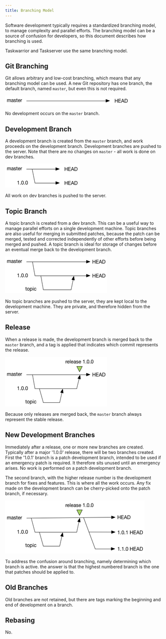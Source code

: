 ```yaml
---
title: Branching Model
---
```


Software development typically requires a standardized branching model, to manage complexity and parallel efforts.
The branching model can be a source of confusion for developers, so this document describes how branching is used.

Taskwarrior and Taskserver use the same branching model.


## Git Branching

Git allows arbitrary and low-cost branching, which means that any branching model can be used.
A new Git repository has one branch, the default branch, named `master`, but even this is not required.

[![master](master.png)](master.png)

No development occurs on the `master` branch.


## Development Branch

A development branch is created from the `master` branch, and work proceeds on the development branch.
Development branches are pushed to the server.
Note that there are no changes on `master` - all work is done on dev branches.

[![dev](dev.png)](dev.png)

All work on dev branches is pushed to the server.


## Topic Branch

A topic branch is created from a dev branch.
This can be a useful way to manage parallel efforts on a single development machine.
Topic branches are also useful for merging in submitted patches, because the patch can be merged, tested and corrected independently of other efforts before being merged and pushed.
A topic branch is ideal for storage of changes before an eventual merge back to the development branch.

[![topic](topic.png)](topic.png)

No topic branches are pushed to the server, they are kept local to the development machine.
They are private, and therefore hidden from the server.


## Release

When a release is made, the development branch is merged back to the `master` branch, and a tag is applied that indicates which commit represents the release.

[![release](release.png)](release.png)

Because only releases are merged back, the `master` branch always represent the stable release.


## New Development Branches

Immediately after a release, one or more new branches are created.
Typically after a major '1.0.0' release, there will be two branches created.
First the '1.0.1' branch is a patch development branch, intended to be used if an emergency patch is required.
It therefore sits unused until an emergency arises.
No work is performed on a patch development branch.

The second branch, with the higher release number is the development branch for fixes and features.
This is where all the work occurs.
Any fix made on the development branch can be cherry-picked onto the patch branch, if necessary.

[![dev2](dev2.png)](dev2.png)

To address the confusion around branching, namely determining which branch is active.
the answer is that the highest numbered branch is the one that patches should be applied to.


## Old Branches

Old branches are not retained, but there are tags marking the beginning and end of development on a branch.


## Rebasing

No.
